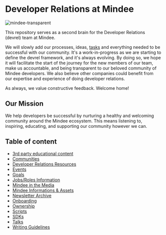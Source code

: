 # Developer Relations at Mindee

![mindee-transparent](https://user-images.githubusercontent.com/1170989/130641500-0f72dab7-3b19-4e0c-a267-6bcec9a3ff6e.png)

This repository serves as a second brain for the Developer Relations (devrel) team at Mindee.

We will slowly add our processes, ideas, [tasks](https://github.com/mindee/devrel/issues) and everything needed to be successful with our community. It's a work-in-progress as we are starting to define the devrel framework, and it's always evolving. By doing so, we hope it will facilitate the start of the journey for the new members of our team, make us accountable, and being transparent to our beloved community of Mindee developers. We also believe other companies could benefit from our expertise and experience of doing developer relations.

As always, we value constructive feedback. Welcome home!

## Our Mission
We help developers be successful by nurturing a healthy and welcoming community around the Mindee ecosystem. This means listening to, inspiring, educating, and supporting our community however we can.

## Table of content

- [3rd party educational content](content/educational.md)
- [Communities](communities/README.md)
- [Developer Relations Resources](resources/devrel.md)
- [Events](events/README.md)
- [Goals](goals/README.md)
- [Jobs/Roles Information](jobs/README.md)
- [Mindee in the Media](content/media.md)
- [Mindee Informations & Assets](resources/mindee.md)
- [Newsletter Archive](content/newsletter/README.md)
- [Onboarding](onboarding/onboarding.md)
- [Ownership](devrel/ownership.md)
- [Scripts](scripts/README.md)
- [SDKs](sdks/README.md)
- [Talks](content/talks.md)
- [Writing Guidelines](content/writing/README.md)
